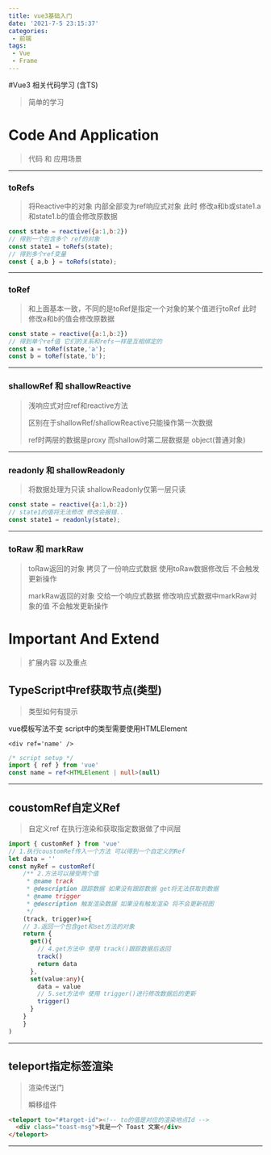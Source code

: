 ```yaml
---
title: vue3基础入门
date: '2021-7-5 23:15:37'
categories:
 - 前端
tags:
 - Vue
 - Frame
---
```

#Vue3 相关代码学习 (含TS)

> 简单的学习

# Code And Application

> 代码 和 应用场景

---

### toRefs

> 将Reactive中的对象 内部全部变为ref响应式对象
此时 修改a和b或state1.a和state1.b的值会修改原数据

```javascript
const state = reactive({a:1,b:2})
// 得到一个包含多个 ref的对象
const state1 = toRefs(state);
// 得到多个ref变量
const { a,b } = toRefs(state);
```
---
### toRef
> 和上面基本一致，不同的是toRef是指定一个对象的某个值进行toRef
此时 修改a和b的值会修改原数据

```javascript
const state = reactive({a:1,b:2})
// 得到单个ref值 它们的关系和refs一样是互相绑定的
const a = toRef(state,'a');
const b = toRef(state,'b');
```
---
### shallowRef 和 shallowReactive
> 浅响应式对应ref和reactive方法
> 
> 区别在于shallowRef/shallowReactive只能操作第一次数据
> 
> ref时两层的数据是proxy 而shallow时第二层数据是 object(普通对象)
---
### readonly 和 shallowReadonly
> 将数据处理为只读 shallowReadonly仅第一层只读
```javascript
const state = reactive({a:1,b:2})
// state1的值将无法修改 修改会报错..
const state1 = readonly(state);
```
---

### toRaw 和 markRaw
> toRaw返回的对象 拷贝了一份响应式数据 使用toRaw数据修改后 不会触发更新操作
> 
> markRaw返回的对象 交给一个响应式数据 修改响应式数据中markRaw对象的值  不会触发更新操作

# Important And Extend

> 扩展内容 以及重点

## TypeScript中ref获取节点(类型)

> 类型如何有提示

vue模板写法不变 script中的类型需要使用HTMLElement

```vue
<div ref='name' />
```

```ts
/* script setup */
import { ref } from 'vue'
const name = ref<HTMLElement | null>(null)
```

---

## coustomRef自定义Ref

> 自定义ref  在执行渲染和获取指定数据做了中间层

```ts
import { customRef } from 'vue'
// 1.执行coustomRef传入一个方法 可以得到一个自定义的Ref
let data = ''
const myRef = customRef(
    /** 2.方法可以接受两个值
     * @name track
     * @description 跟踪数据 如果没有跟踪数据 get将无法获取到数据
     * @name trigger
     * @description 触发渲染数据 如果没有触发渲染 将不会更新视图
     */
	(track, trigger)=>{
    // 3.返回一个包含get和set方法的对象
    return {
      get(){
        // 4.get方法中 使用 track()跟踪数据后返回
        track()
        return data
      },
      set(value:any){
        data = value
        // 5.set方法中 使用 trigger()进行修改数据后的更新
        trigger()
      }
    }
	}
)
```



---

## teleport指定标签渲染

> 渲染传送门
>
> 瞬移组件

```html
<teleport to="#target-id"><!-- to的值是对应的渲染地点Id -->
  <div class="toast-msg">我是一个 Toast 文案</div>
</teleport>
```

---
